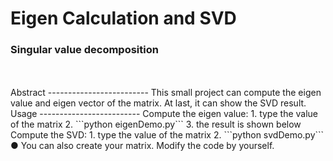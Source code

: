 # Eigen Calculation and SVD    
### Singular value decomposition    
</br>
</br>
Abstract    
-------------------------    
This small project can compute the eigen value and eigen vector of the matrix. 
At last, it can show the SVD result.     
</br>
Usage     
-------------------------    
Compute the eigen value:    
1. type the value of the matrix    
2. ```python eigenDemo.py```    
3. the result is shown below    
</br>
Compute the SVD:    
1. type the value of the matrix    
2. ```python svdDemo.py```    
●  You can also create your matrix. Modify the code by yourself.      
